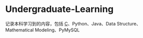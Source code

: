 # Undergraduate-Learning
记录本科学习到的内容，包括 [C](C)、Python、Java、Data Structure、Mathematical Modeling、PyMySQL
